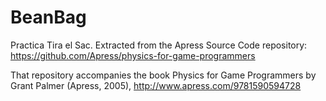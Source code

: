 # BeanBag

Practica Tira el Sac. Extracted from the Apress Source Code repository: https://github.com/Apress/physics-for-game-programmers

That repository accompanies the book Physics for Game Programmers by Grant Palmer (Apress, 2005), http://www.apress.com/9781590594728
